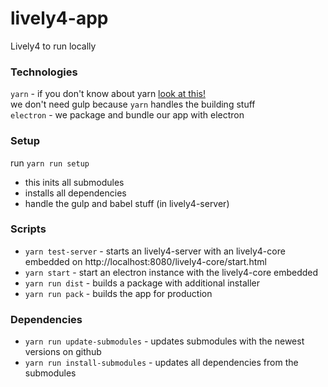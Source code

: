 # lively4-app
Lively4 to run locally

### Technologies

`yarn` - if you don't know about yarn [look at this!](https://yarnpkg.com/lang/en/docs/install/)  
we don't need gulp because `yarn` handles the building stuff  
`electron` - we package and bundle our app with electron  


### Setup

run `yarn run setup`  
- this inits all submodules
- installs all dependencies
- handle the gulp and babel stuff (in lively4-server)

### Scripts

- `yarn test-server` - starts an lively4-server with an lively4-core embedded on http://localhost:8080/lively4-core/start.html  
- `yarn start` - start an electron instance with the lively4-core embedded  
- `yarn run dist` - builds a package with additional installer  
- `yarn run pack` - builds the app for production  

### Dependencies

- `yarn run update-submodules` - updates submodules with the newest versions on github
- `yarn run install-submodules` - updates all dependencies from the submodules
